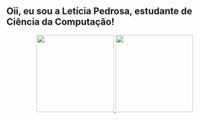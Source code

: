 ## Oii, eu sou a Letícia Pedrosa, estudante de Ciência da Computação!
<div align="center">
  <a href="https://github.com/leticiaGuimaraesP">
  <img height="180em" src="https://github-readme-stats.vercel.app/api?username=eduardoocoelho&show_icons=true&theme=radical&count_private=true"/>
  <img height="180em" src="https://github-readme-stats.vercel.app/api/top-langs/?username=eduardoocoelho&layout=compact&theme=radical"/>
</div>
